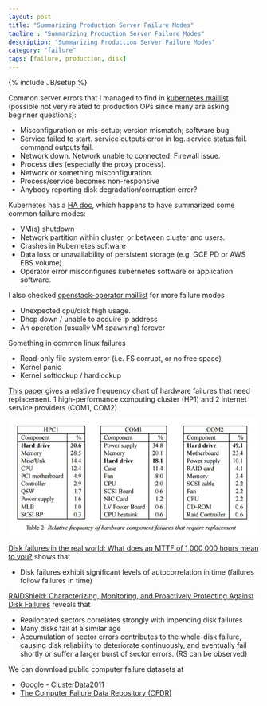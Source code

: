 ```yaml
---
layout: post
title: "Summarizing Production Server Failure Modes"
tagline : "Summarizing Production Server Failure Modes"
description: "Summarizing Production Server Failure Modes"
category: "failure"
tags: [failure, production, disk]
---
```

{% include JB/setup %}

Common server errors that I managed to find in [kubernetes maillist](https://groups.google.com/forum/#!forum/google-containers) (possible not very related to production OPs since many are asking beginner questions):

  * Misconfiguration or mis-setup; version mismatch; software bug
  * Service failed to start. service outputs error in log. service status fail. command outputs fail.
  * Network down. Network unable to connected. Firewall issue.
  * Process dies (especially the proxy process).
  * Network or something misconfiguration.
  * Process/service becomes non-responsive
  * Anybody reporting disk degradation/corruption error?

Kubernetes has a [HA doc](https://github.com/GoogleCloudPlatform/kubernetes/blob/37f0368ba26f5f503df2407f3241a3ad62cc8e59/docs/availability.md), which happens to have summarized some common failure modes:

  * VM(s) shutdown
  * Network partition within cluster, or between cluster and users.
  * Crashes in Kubernetes software
  * Data loss or unavailability of persistent storage (e.g. GCE PD or AWS EBS volume).
  * Operator error misconfigures kubernetes software or application software.

I also checked [openstack-operator maillist](https://wiki.openstack.org/wiki/Mailing_Lists#Operators) for more failure modes

  * Unexpected cpu/disk high usage.
  * Dhcp down / unable to acquire ip address
  * An operation (usually VM spawning) forever

Something in common linux failures

  * Read-only file system error (i.e. FS corrupt, or no free space)    
  * Kernel panic
  * Kernel softlockup / hardlockup

[This paper](http://www.pdl.cmu.edu/PDL-FTP/Failure/CMU-PDL-06-111.pdf) gives a relative frequency chart of hardware failures that need replacement. 1 high-performance computing cluster (HP1) and 2 internet service providers (COM1, COM2)

![LVM concept layout](/images/relative-frequency-of-hardware-failures-that-require-replacement.png "Relative frequency of hardware failures that require replacement")

[Disk failures in the real world: What does an MTTF of 1,000,000 hours mean to you?](http://www.pdl.cmu.edu/PDL-FTP/Failure/CMU-PDL-06-111.pdf) shows that 

  * Disk failures exhibit significant levels of autocorrelation in time (failures follow failures in time)

[RAIDShield: Characterizing, Monitoring, and Proactively Protecting Against Disk Failures](https://www.usenix.org/system/files/conference/fast15/fast15-paper-ma.pdf) reveals that

  * Reallocated sectors correlates strongly with impending disk failures
  * Many disks fail at a similar age
  * Accumulation of sector errors contributes to the whole-disk failure, causing disk reliability to deteriorate continuously, and eventually fail shortly or suffer a larger burst of sector errors. (RS can be observed)

We can download public computer failure datasets at

  * [Google - ClusterData2011](https://github.com/google/cluster-data/blob/master/ClusterData2011_2.md)
  * [The Computer Failure Data Repository (CFDR)](https://www.usenix.org/cfdr)

